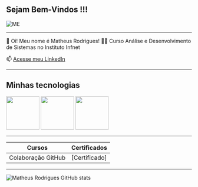 ## Sejam Bem-Vindos !!!

![ME](https://64.media.tumblr.com/4d253ebcbac40c328a822176d5045913/tumblr_oa4d9xy53A1ro8ysbo1_500.gif)

--------------------------


:man: Oi! Meu nome é Matheus Rodrigues!
:technologist: Curso Análise e Desenvolvimento de Sistemas no Instituto Infnet

📫 [Acesse meu LinkedIn](https://www.linkedin.com/in/matheus-de-souza-rodrigues-177126329/)

--------------

## Minhas tecnologias

<img src="https://cdn.jsdelivr.net/gh/devicons/devicon@latest/icons/javascript/javascript-original.svg" width="90px"> <img src="https://cdn.jsdelivr.net/gh/devicons/devicon@latest/icons/html5/html5-original-wordmark.svg" width="90px"> <img src="https://cdn.jsdelivr.net/gh/devicons/devicon@latest/icons/css3/css3-original-wordmark.svg" width="90px">

--------

| Cursos | Certificados |
|--------|--------------|
| Colaboração GitHub | [Certificado]|(https://hermes.dio.me/certificates/ATWEBMME.pdf) |

--------

![Matheus Rodrigues GitHub stats](https://github-readme-stats.vercel.app/api?username=tiTurtle&show_icons=true&theme=radical)


<!--
**tiTurtle/tiTurtle** is a ✨ _special_ ✨ repository because its `README.md` (this file) appears on your GitHub profile.

Here are some ideas to get you started:

- 🔭 I’m currently working on ...
- 🌱 I’m currently learning ...
- 👯 I’m looking to collaborate on ...
- 🤔 I’m looking for help with ...
- 💬 Ask me about ...
- 📫 How to reach me: ...
- 😄 Pronouns: ...
- ⚡ Fun fact: ...
-->
